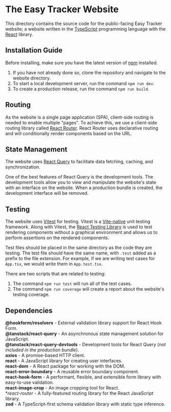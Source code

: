 # The Easy Tracker Website

This directory contains the source code for the public-facing Easy Tracker website; a website written in the [TypeScript](https://www.typescriptlang.org/) programming language with the [React](https://react.dev/) library.

## Installation Guide

Before installing, make sure you have the latest version of [npm](https://www.npmjs.com/) installed.

1. If you have not already done so, clone the repository and navigate to the website directory.
2. To start a local development server, run the command `npm run dev`.
3. To create a production release, run the command `npm run build`.

## Routing

As the website is a single page application (SPA), client-side routing is needed to enable multiple "pages". To achieve this, we use a client-side routing library called [React Router](https://reactrouter.com/). React Router uses declarative routing and will conditionally render components based on the URL.

## State Management

The website uses [React Query](https://tanstack.com/query/latest/docs/react/overview) to facilitate data fetching, caching, and synchronization.

One of the best features of React Query is the development tools. The development tools allow you to view and manipulate the website's state with an interface on the website. When a production bundle is created, the development interface will be removed.

## Testing

The website uses [Vitest](https://vitest.dev/) for testing. Vitest is a [Vite-native](https://vitejs.dev/) unit testing framework. Along with Vitest, the [React Testing Library](https://testing-library.com/docs/react-testing-library/intro/) is used to test rendering components without a graphical environment and allows us to perform assertions on the rendered components.

Test files should be placed in the same directory as the code they are testing. The test file should have the same name, with `.test` added as a prefix to the file extension. For example, if we are writing test cases for `App.tsx`, we would write them in `App.test.tsx`.

There are two scripts that are related to testing:

1. The command `npm run test` will run all of the test cases.
2. The command `npm run coverage` will create a report about the website's testing coverage.

## Dependencies

**@hookform/resolvers** - External validation library support for React Hook Form.
<br />
**@tanstack/react-query** - An asynchronous state management solution for JavaScript.
<br />
**@tanstack/react-query-devtools** - Development tools for React Query (_not included in the production bundle_).
<br />
**axios** - A promise-based HTTP client.
<br />
**react** - A JavaScript library for creating user interfaces.
<br />
**react-dom** - A React package for working with the DOM.
<br />
**react-error-boundary** - A reusable error boundary component.
<br />
**react-hook-form** - A performant, flexible, and extensible form library with easy-to-use validation.
<br />
**react-image-crop** - An image cropping tool for React.
<br />
**react-router* - A fully-featured routing library for the React JavaScript library.
<br />
**zod** - A TypeScript-first schema validation library with static type inference.

